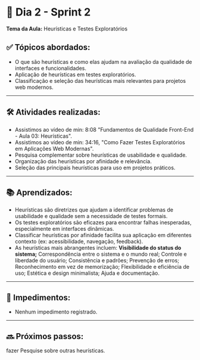 # 📅 Dia 2 - Sprint 2

**Tema da Aula:** Heurísticas e Testes Exploratórios

## ✅ Tópicos abordados:
- O que são heurísticas e como elas ajudam na avaliação da qualidade de interfaces e funcionalidades.
- Aplicação de heurísticas em testes exploratórios.
- Classificação e seleção das heurísticas mais relevantes para projetos web modernos.

---

## 🛠️ Atividades realizadas:
- Assistimos ao vídeo de min: 8:08 "Fundamentos de Qualidade Front-End - Aula 03: Heurísticas".
- Assistimos ao vídeo de min: 34:16, "Como Fazer Testes Exploratórios em Aplicações Web Modernas".
- Pesquisa complementar sobre heurísticas de usabilidade e qualidade.
- Organização das heurísticas por afinidade e relevância.
- Seleção das principais heurísticas para uso em projetos práticos.

---

## 📚 Aprendizados:
- Heurísticas são diretrizes que ajudam a identificar problemas de usabilidade e qualidade sem a necessidade de testes formais.
- Os testes exploratórios são eficazes para encontrar falhas inesperadas, especialmente em interfaces dinâmicas.
- Classificar heurísticas por afinidade facilita sua aplicação em diferentes contexto (ex: acessibilidade, navegação, feedback).
- As heurísticas mais abrangentes incluem:
**Visibilidade do status do sistema;**
Correspondência entre o sistema e o mundo real;
Controle e liberdade do usuário;
Consistência e padrões;
Prevenção de erros;
Reconhecimento em vez de memorização;
Flexibilidade e eficiência de uso;
Estética e design minimalista;
Ajuda e documentação.

---

## 🚫 Impedimentos:
- Nenhum impedimento registrado.

---

## 🔜 Próximos passos:
fazer Pesquise sobre outras heurísticas.
